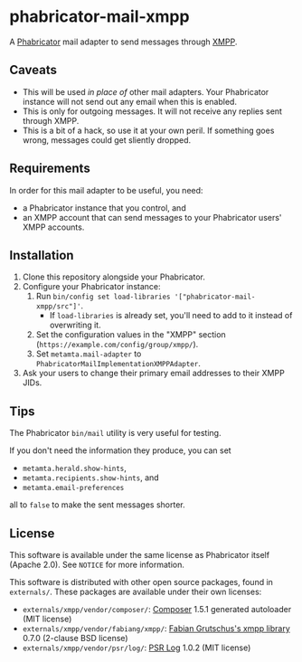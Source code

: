 # phabricator-mail-xmpp

A [Phabricator](https://phacility.com/phabricator/) mail adapter to send messages through [XMPP](https://en.wikipedia.org/wiki/XMPP).


## Caveats

* This will be used _in place of_ other mail adapters.
  Your Phabricator instance will not send out any email when this is enabled.
* This is only for outgoing messages.
  It will not receive any replies sent through XMPP.
* This is a bit of a hack, so use it at your own peril.
  If something goes wrong, messages could get sliently dropped.


## Requirements

In order for this mail adapter to be useful, you need:

* a Phabricator instance that you control, and
* an XMPP account that can send messages to your Phabricator users' XMPP accounts.


## Installation

1. Clone this repository alongside your Phabricator.
1. Configure your Phabricator instance:
    1. Run `bin/config set load-libraries '["phabricator-mail-xmpp/src"]'`.
        * If `load-libraries` is already set, you'll need to add to it instead of overwriting it.
    1. Set the configuration values in the "XMPP" section (`https://example.com/config/group/xmpp/`).
    1. Set `metamta.mail-adapter` to `PhabricatorMailImplementationXMPPAdapter`.
1. Ask your users to change their primary email addresses to their XMPP JIDs.


## Tips

The Phabricator `bin/mail` utility is very useful for testing.

If you don't need the information they produce, you can set

* `metamta.herald.show-hints`,
* `metamta.recipients.show-hints`, and
* `metamta.email-preferences`

all to `false` to make the sent messages shorter.


## License

This software is available under the same license as Phabricator itself (Apache 2.0).
See `NOTICE` for more information.

This software is distributed with other open source packages, found in `externals/`.
These packages are available under their own licenses:

* `externals/xmpp/vendor/composer/`: [Composer](https://github.com/composer/composer) 1.5.1 generated autoloader (MIT license)
* `externals/xmpp/vendor/fabiang/xmpp/`: [Fabian Grutschus's xmpp library](https://github.com/fabiang/xmpp) 0.7.0 (2-clause BSD license)
* `externals/xmpp/vendor/psr/log/`: [PSR Log](https://github.com/php-fig/log) 1.0.2 (MIT license)
